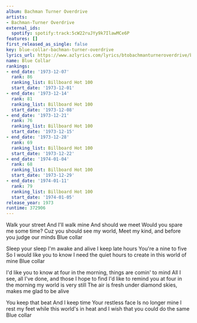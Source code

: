 ```yaml
---
album: Bachman Turner Overdrive
artists:
- Bachman-Turner Overdrive
external_ids:
  spotify: spotify:track:5cW22ruJYy9k7IlawMCe6P
features: []
first_released_as_single: false
key: blue-collar-bachman-turner-overdrive
lyrics_url: https://www.azlyrics.com/lyrics/btobachmanturneroverdrive/bluecollar.html
name: Blue Collar
rankings:
- end_date: '1973-12-07'
  rank: 86
  ranking_list: Billboard Hot 100
  start_date: '1973-12-01'
- end_date: '1973-12-14'
  rank: 81
  ranking_list: Billboard Hot 100
  start_date: '1973-12-08'
- end_date: '1973-12-21'
  rank: 76
  ranking_list: Billboard Hot 100
  start_date: '1973-12-15'
- end_date: '1973-12-28'
  rank: 69
  ranking_list: Billboard Hot 100
  start_date: '1973-12-22'
- end_date: '1974-01-04'
  rank: 68
  ranking_list: Billboard Hot 100
  start_date: '1973-12-29'
- end_date: '1974-01-11'
  rank: 79
  ranking_list: Billboard Hot 100
  start_date: '1974-01-05'
release_year: 1973
runtime: 372906
---
```

Walk your street
And I'll walk mine
And should we meet
Would you spare me some time?
Cuz you should see my world,
Meet my kind, and before you judge our minds
Blue collar

Sleep your sleep
I'm awake and alive
I keep late hours
You're a nine to five
So I would like you to know
I need the quiet hours to create in this world of mine
Blue collar

I'd like you to know at four in the morning, things are comin' to mind
All I see, all I've done, and those I hope to find
I'd like to remind you at four in the morning my world is very still
The air is fresh under diamond skies, makes me glad to be alive

You keep that beat
And I keep time
Your restless face
Is no longer mine
I rest my feet while this world's in heat and I wish that you could do the same
Blue collar
